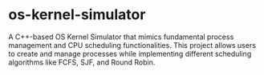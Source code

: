 # os-kernel-simulator
A C++-based OS Kernel Simulator that mimics fundamental process management and CPU scheduling functionalities. This project allows users to create and manage processes while implementing different scheduling algorithms like FCFS, SJF, and Round Robin.
